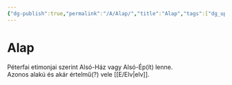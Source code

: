 ```yaml
---
{"dg-publish":true,"permalink":"/A/Alap/","title":"Alap","tags":["dg_uploaded"],"created":"2023-11-06T01:57","updated":"2023-11-08T03:30"}
---
```



# Alap

Péterfai etimonjai szerint Alsó-Ház vagy Alsó-Ép(ít) lenne.  
Azonos alakú és akár értelmű(?) vele [[E/Elv\|elv]].  